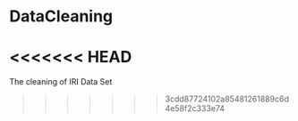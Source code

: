 # DataCleaning
<<<<<<< HEAD
=======
The cleaning of IRI Data Set
>>>>>>> 3cdd87724102a85481261889c6d4e58f2c333e74
